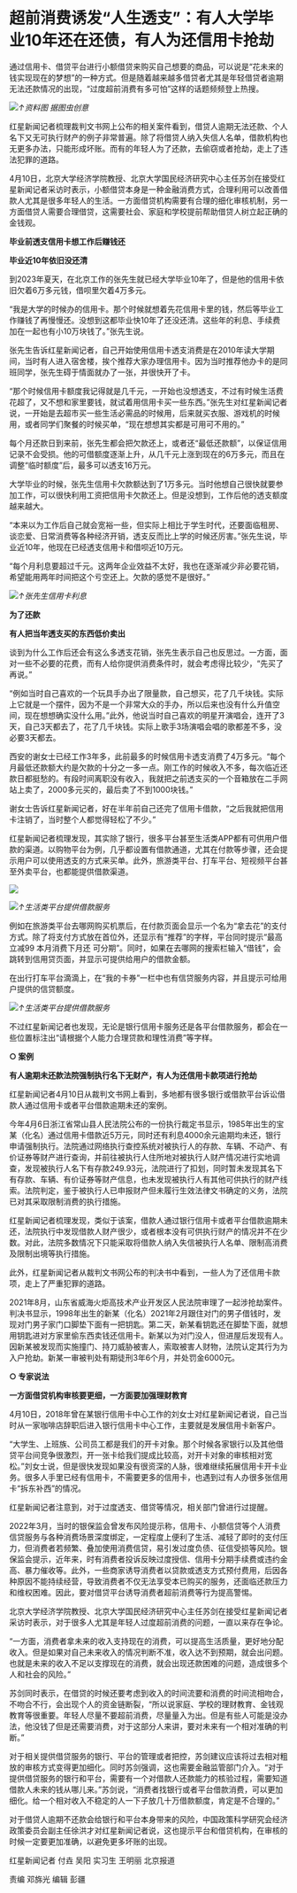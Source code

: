 # 超前消费诱发“人生透支”：有人大学毕业10年还在还债，有人为还信用卡抢劫

通过信用卡、借贷平台进行小额借贷来购买自己想要的商品，可以说是“花未来的钱实现现在的梦想”的一种方式。但是随着越来越多借贷者尤其是年轻借贷者逾期无法还款情况的出现，“过度超前消费有多可怕”这样的话题频频登上热搜。

![](https://inews.gtimg.com/om_bt/Obe77UnjzOe4APlOA4eWWq-KCXYxIWp-cbp9xJdOZGlqIAA/1000)_↑资料图 据图虫创意_

红星新闻记者梳理裁判文书网上公布的相关案件看到，借贷人逾期无法还款、个人名下又无可执行财产的例子非常普遍。除了将借贷人纳入失信人名单，借款机构也无更多办法，只能形成坏账。而有的年轻人为了还款，去偷窃或者抢劫，走上了违法犯罪的道路。

4月10日，北京大学经济学院教授、北京大学国民经济研究中心主任苏剑在接受红星新闻记者采访时表示，小额借贷本身是一种金融消费方式，合理利用可以改善借款人尤其是很多年轻人的生活。一方面借贷机构需要有合理的细化审核机制，另一方面借贷人需要合理借贷，这需要社会、家庭和学校提前帮助借贷人树立起正确的金钱观。

**毕业前透支信用卡想工作后赚钱还**

**毕业近10年依旧没还清**

到2023年夏天，在北京工作的张先生就已经大学毕业10年了，但是他的信用卡依旧欠着6万多元钱，借呗里欠着4万多元。

“我是大学的时候办的信用卡。那个时候就想着先花信用卡里的钱，然后等毕业工作赚钱了再慢慢还。没想到这都毕业快10年了还没还清。这些年的利息、手续费加在一起也有小10万块钱了。”张先生说。

张先生告诉红星新闻记者，自己开始使用信用卡透支消费是在2010年读大学期间，当时有人进入宿舍楼，挨个推荐大家办理信用卡。因为当时推荐他办卡的是同班同学，张先生碍于情面就办了一张，并很快开了卡。

“那个时候信用卡额度我记得就是几千元，一开始也没想透支，不过有时候生活费花超了，又不想和家里要钱，就试着用信用卡买一些东西。”张先生对红星新闻记者说，一开始是去超市买一些生活必需品的时候用，后来就买衣服、游戏机的时候用，或者同学们聚餐的时候买单，“现在想想其实都是可用可不用的。”

每个月还款日到来前，张先生都会把欠款还上，或者还“最低还款额”，以保证信用记录不会受损。他的可借额度逐渐上升，从几千元上涨到现在的6万多元，而且在调整“临时额度”后，最多可以透支16万元。

大学毕业的时候，张先生信用卡欠款额达到了1万多元。当时他想自己很快就要参加工作，可以很快利用工资把信用卡欠款还上。但是没想到，工作后他的透支额度越来越大。

“本来以为工作后自己就会宽裕一些，但实际上相比于学生时代，还要面临租房、谈恋爱、日常消费等各种经济开销，透支反而比上学的时候还厉害。”张先生说，毕业近10年，他现在已经透支信用卡和借呗近10万元。

“每个月利息要超过千元。这两年企业效益不太好，我也在逐渐减少非必要花销，希望能用两年时间把这个亏空还上。欠款的感觉不是很好。”

![](https://inews.gtimg.com/om_bt/OCEiNJa9QlVghk3waNbAZssoUdRlxOB591A_xIYksadykAA/1000)_↑张先生信用卡利息_

**为了还款**

**有人把当年透支买的东西低价卖出**

谈到为什么工作后还会有这么多透支花销，张先生表示自己也反思过。一方面，面对一些不必要的花费，而有人给你提供消费条件时，就会考虑得比较少，“先买了再说。”

“例如当时自己喜欢的一个玩具手办出了限量款，自己想买，花了几千块钱。实际上它就是一个摆件，因为不是一个非常大众的手办，所以后来也没有什么升值空间，现在想想确实没什么用。”此外，他说当时自己喜欢的明星开演唱会，连开了3天，自己3天都去了，花了几千块钱。实际上歌手3场演唱会唱的歌都差不多，没必要3天都去。

西安的谢女士已经工作3年多，此前最多的时候信用卡透支消费了4万多元。“每个月最低还款额大约是欠款的十分之一多一点。刚工作的时候收入不多，每次临近还款日都挺愁的。有段时间离职没有收入，我就把之前透支买的一个音箱放在二手网站上卖了，2000多元买的，最后卖了不到1000块钱。”

谢女士告诉红星新闻记者，好在半年前自己还完了信用卡借款，“之后我就把信用卡注销了，当时整个人都觉得轻松了不少。”

红星新闻记者梳理发现，其实除了银行，很多平台甚至生活类APP都有可供用户借款的渠道。以购物平台为例，几乎都设置有借款通道，尤其在付款等步骤，还会提示用户可以使用透支的方式来买单。此外，旅游类平台、打车平台、短视频平台甚至外卖平台，也都能提供借款渠道。

![](https://inews.gtimg.com/om_bt/O1G_BG_FdJclvw8pTa6ap5TWf-75aSsVEyieWRavPhgp0AA/1000)

![](https://inews.gtimg.com/om_bt/OOWmKRpDKzpbQB_M-RzsFNeSO5VC31LWksPxz9y57eJV0AA/1000)_↑生活类平台提供借款服务_

例如在旅游类平台去哪网购买机票后，在付款页面会显示一个名为“拿去花”的支付方式。除了将支付方式放在首位外，还显示有“推荐”的字样，平台同时提示“最高立减99
本月消费下月还 可分期”。同时，如果在去哪网的搜索栏输入“借钱”，会跳转到信用贷页面，并显示可提供给用户的借款金额。

在出行打车平台滴滴上，在“我的卡券”一栏中也有信贷服务内容，并且提示可给用户提供的信贷额度。

![](https://inews.gtimg.com/om_bt/OFZ_1W2YQ3d8KPZ529dvejX66FbUVQmJgpt6hQu9HNIC0AA/1000)_↑生活类平台提供借款服务_

不过红星新闻记者也发现，无论是银行信用卡服务还是各平台借款服务，都会在一些位置标注出“请根据个人能力合理贷款和理性消费”等字样。

**○ 案例**

**有人逾期未还款法院强制执行名下无财产，有人为还信用卡款项进行抢劫**

红星新闻记者4月10日从裁判文书网上看到，多地都有很多银行或借款平台诉讼借款人通过信用卡或者平台借款逾期未还的案例。

今年4月6日浙江省常山县人民法院公布的一份执行裁定书显示，1985年出生的宝某（化名）通过信用卡借款近5万元，同时还有利息4000余元逾期均未还，银行申请强制执行。法院通过网络执行查控系统对被执行人的存款、车辆、不动产、有价证券等财产进行查询，并前往被执行人住所地对被执行人财产情况进行实地调查，发现被执行人名下有存款249.93元，法院进行了扣划，同时暂未发现其名下有存款、车辆、有价证券等财产信息，也未发现被执行人有其他可供执行的财产线索。法院判定，鉴于被执行人已申报财产但未履行生效法律文书确定的义务，法院已对其采取限制消费的执行措施。

红星新闻记者梳理发现，类似于该案，借款人通过银行信用卡或者平台借款逾期未还，法院执行中发现借款人财产很少，或者根本没有可供执行财产的情况并不在少数。对此，法院多数情况下只能采取将借款人纳入失信被执行人名单、限制高消费及限制出境等执行措施。

此外，红星新闻记者从裁判文书网公布的判决书中看到，一些人为了还信用卡款项，走上了严重犯罪的道路。

2021年8月，山东省威海火炬高技术产业开发区人民法院审理了一起涉抢劫案件。判决书显示，1998年出生的新某（化名）2021年2月跟住对门的男子借钱时，发现对门男子家门口脚垫下面有一把钥匙。第二天，新某看钥匙还在脚垫下面，就想用钥匙进对方家里偷东西卖钱还信用卡。新某以为对门没人，但进屋后发现有人。因新某被发现而实施撞门、持刀威胁被害人，索取被害人财物，法院认定其行为为入户抢劫。新某一审被判处有期徒刑3年6个月，并处罚金6000元。

**○ 专家说法**

**一方面借贷机构审核要更细，一方面要加强理财教育**

4月10日，2018年曾在某银行信用卡中心工作的刘女士对红星新闻记者说，自己当时从一家咖啡店辞职后进入银行信用卡中心工作，主要就是发展信用卡新客户。

“大学生、上班族、公司员工都是我们的开卡对象。那个时候各家银行以及其他借贷平台间竞争很激烈，开一张卡给我们提成比较高，对开卡对象的审核相对宽松。”刘女士说，但是很快发现如果没有很资深的人脉，很难继续拓展信用卡开卡业务。很多人手里已经有信用卡，不需要更多的信用卡，也遇到过有人办很多张信用卡“拆东补西”的情况。

红星新闻记者注意到，对于过度透支、借贷等情况，相关部门曾进行过提醒。

2022年3月，当时的银保监会曾发布风险提示称，信用卡、小额信贷等个人消费信贷服务与各种消费场景深度绑定，一定程度上便利了生活、减轻了即时的支付压力，但消费者若频繁、叠加使用消费信贷，易引发过度负债、征信受损等风险。银保监会提示，近年来，时有消费者投诉反映过度授信、信用卡分期手续费或违约金高、暴力催收等。此外，一些商家诱导消费者以贷款或透支方式预付费用，后因各种原因不能持续经营，导致消费者不仅无法享受本已购买的服务，还面临还款压力和维权困难。因此，要对借贷平台诱导消费者超前消费等行为提高警惕。

北京大学经济学院教授、北京大学国民经济研究中心主任苏剑在接受红星新闻记者采访时表示，对于很多人尤其是年轻人过度超前消费的问题，一直以来存在争论。

“一方面，消费者拿未来的收入支持现在的消费，可以提高生活质量，更好地分配收入。但是如果对自己未来收入的情况判断不准，收入达不到预期，就会出问题。也就是未来的收入不足以支撑现在的消费，就会出现还款困难的问题，造成很多个人和社会的风险。”

苏剑同时表示，在借贷的时候还要考虑到收入的时间流要和消费的时间流相吻合，不吻合不行，会出现个人的资金链断裂，“所以说家庭、学校的理财教育、金钱观教育等很重要。年轻人尽量不要超前消费，尽量量入为出。但是有些人可能是没办法，他没钱了但是还需要消费，对于这部分人来讲，要对未来有一个相对准确的判断。”

对于相关提供借贷服务的银行、平台的管理或者把控，苏剑建议应该将过去相对粗放的审核方式变得更加细化。同时苏剑强调，这也需要金融监管部门介入。“对于提供借贷服务的银行和平台，需要有一个对借款人还款能力的核验过程，需要知道借款人未来的钱从哪儿来。”苏剑说，“消费者找银行或者平台借款消费，可以更加细化。给一个相对收入不稳定的人一下子放几十万借款额度，肯定是不合理的。”

对于借贷人逾期不还款会给银行和平台本身带来的风险，中国政策科学研究会经济政策委员会副主任徐洪才对红星新闻记者说，这也提示平台和借贷机构，在审核的时候一定要更加准确，以避免更多坏账的出现。

红星新闻记者 付垚 吴阳 实习生 王明丽 北京报道

责编 邓旆光 编辑 彭疆

